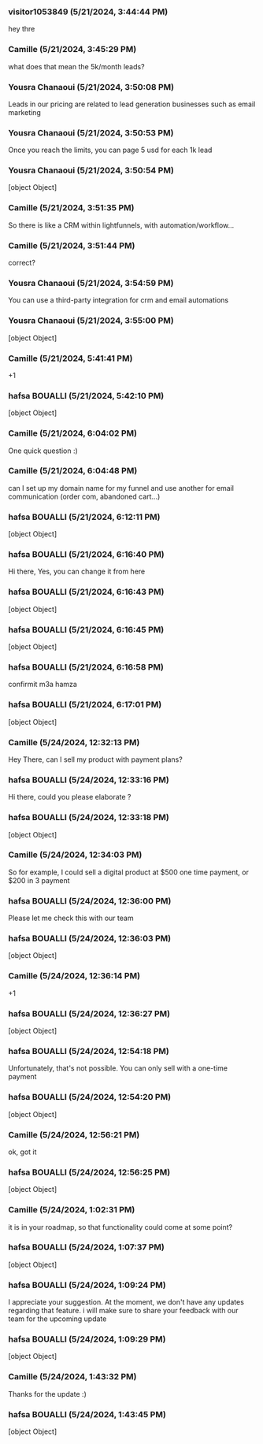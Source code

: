 ### visitor1053849 (5/21/2024, 3:44:44 PM)

hey thre

### Camille (5/21/2024, 3:45:29 PM)

what does that mean the 5k/month leads?

### Yousra Chanaoui (5/21/2024, 3:50:08 PM)

Leads in our pricing are related to lead generation businesses such as email marketing 



### Yousra Chanaoui (5/21/2024, 3:50:53 PM)

Once you reach the limits, you can page 5 usd for each 1k lead 

### Yousra Chanaoui (5/21/2024, 3:50:54 PM)

[object Object]

### Camille (5/21/2024, 3:51:35 PM)

So there is like a CRM within lightfunnels, with automation/workflow...

### Camille (5/21/2024, 3:51:44 PM)

correct?

### Yousra Chanaoui (5/21/2024, 3:54:59 PM)

You can use a third-party integration for crm and email automations 

### Yousra Chanaoui (5/21/2024, 3:55:00 PM)

[object Object]

### Camille (5/21/2024, 5:41:41 PM)

+1

### hafsa BOUALLI (5/21/2024, 5:42:10 PM)

[object Object]

### Camille (5/21/2024, 6:04:02 PM)

One quick question :)

### Camille (5/21/2024, 6:04:48 PM)

can I set up my domain name for my funnel and use another for email communication (order com, abandoned cart...)

### hafsa BOUALLI (5/21/2024, 6:12:11 PM)

[object Object]

### hafsa BOUALLI (5/21/2024, 6:16:40 PM)

Hi there, 
Yes, you can change it from here

### hafsa BOUALLI (5/21/2024, 6:16:43 PM)

[object Object]

### hafsa BOUALLI (5/21/2024, 6:16:45 PM)

[object Object]

### hafsa BOUALLI (5/21/2024, 6:16:58 PM)

confirmit m3a hamza

### hafsa BOUALLI (5/21/2024, 6:17:01 PM)

[object Object]

### Camille (5/24/2024, 12:32:13 PM)

Hey There, can I sell my product with payment plans?

### hafsa BOUALLI (5/24/2024, 12:33:16 PM)

Hi there, 
could you please elaborate ?

### hafsa BOUALLI (5/24/2024, 12:33:18 PM)

[object Object]

### Camille (5/24/2024, 12:34:03 PM)

So for example, I could sell a digital product at $500 one time payment, or $200 in 3 payment

### hafsa BOUALLI (5/24/2024, 12:36:00 PM)

Please let me check this with our team

### hafsa BOUALLI (5/24/2024, 12:36:03 PM)

[object Object]

### Camille (5/24/2024, 12:36:14 PM)

+1

### hafsa BOUALLI (5/24/2024, 12:36:27 PM)

[object Object]

### hafsa BOUALLI (5/24/2024, 12:54:18 PM)

Unfortunately, that's not possible. You can only sell with a one-time payment

### hafsa BOUALLI (5/24/2024, 12:54:20 PM)

[object Object]

### Camille (5/24/2024, 12:56:21 PM)

ok, got it

### hafsa BOUALLI (5/24/2024, 12:56:25 PM)

[object Object]

### Camille (5/24/2024, 1:02:31 PM)

it is in your roadmap, so that functionality could come at some point?

### hafsa BOUALLI (5/24/2024, 1:07:37 PM)

[object Object]

### hafsa BOUALLI (5/24/2024, 1:09:24 PM)

I appreciate your suggestion. At the moment, we don't have any updates regarding that feature. i will make sure to share your feedback with our team for the upcoming update

### hafsa BOUALLI (5/24/2024, 1:09:29 PM)

[object Object]

### Camille (5/24/2024, 1:43:32 PM)

Thanks for the update :)

### hafsa BOUALLI (5/24/2024, 1:43:45 PM)

[object Object]
